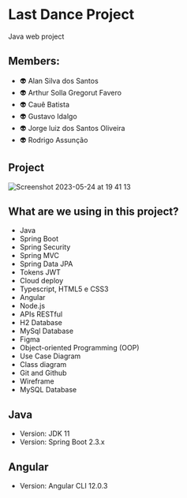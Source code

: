 # Last Dance Project

Java web project 

## Members:

<p>
    <ul>
        <li>👽 Alan Silva dos Santos</li>
        <li>👽 Arthur Solla Gregorut Favero</li>
        <li>👽 Cauê Batista</li>
        <li>👽 Gustavo Idalgo</li>
        <li>👽 Jorge luiz dos Santos Oliveira</li>
        <li>👽 Rodrigo Assunção</li>
    </ul>
</p>

## Project

![Screenshot 2023-05-24 at 19 41 13](https://github.com/ssantosalan/last-dance-project-back/assets/79291946/5c7d9642-68ce-4909-a3e7-829b649ab144)


## What are we using in this project?
- Java
- Spring Boot
- Spring Security
- Spring MVC
- Spring Data JPA
- Tokens JWT
- Cloud deploy
- Typescript, HTML5 e CSS3
- Angular
- Node.js
- APIs RESTful
- H2 Database
- MySql Database
- Figma
- Object-oriented Programming (OOP)
- Use Case Diagram
- Class diagram
- Git and Github
- Wireframe
- MySQL Database

## Java
- Version: JDK 11
- Version: Spring Boot 2.3.x

## Angular
- Version: Angular CLI 12.0.3
